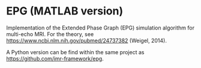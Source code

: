 # EPG (MATLAB version)
Implementation of the Extended Phase Graph (EPG) simulation algorithm for multi-echo MRI.
For the theory, see https://www.ncbi.nlm.nih.gov/pubmed/24737382 (Weigel, 2014).

A Python version can be find within the same project as https://github.com/imr-framework/epg.
